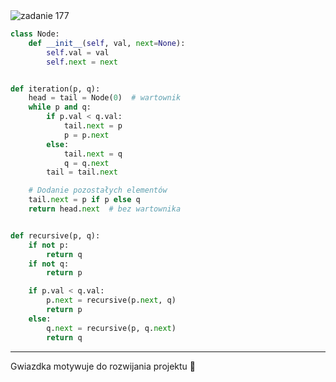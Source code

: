 <picture>
  <source srcset="../../srt/zbior_zadan/177.png" media="(prefers-color-scheme: light)">
  <source srcset="../../srt/zbior_zadan/black_177.png" media="(prefers-color-scheme: dark)">
  <img src="../../srt/zbior_zadan/black_177.png" alt="zadanie 177">
</picture>

```python
class Node:
    def __init__(self, val, next=None):
        self.val = val
        self.next = next


def iteration(p, q):
    head = tail = Node(0)  # wartownik
    while p and q:
        if p.val < q.val:
            tail.next = p
            p = p.next
        else:
            tail.next = q
            q = q.next
        tail = tail.next

    # Dodanie pozostałych elementów
    tail.next = p if p else q
    return head.next  # bez wartownika


def recursive(p, q):
    if not p:
        return q
    if not q:
        return p

    if p.val < q.val:
        p.next = recursive(p.next, q)
        return p
    else:
        q.next = recursive(p, q.next)
        return q
```

---
Gwiazdka motywuje do rozwijania projektu 🤝
